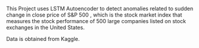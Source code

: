 This Project uses LSTM Autoencoder to detect anomalies related to sudden change in close price of S&P 500 , which is the stock market index that measures the stock performance of 500 large companies listed on stock exchanges in the United States. 

Data is obtained from Kaggle.

